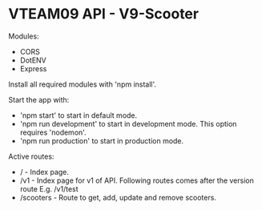 VTEAM09 API - V9-Scooter
========================

Modules:
- CORS
- DotENV
- Express

Install all required modules with 'npm install'.

Start the app with:
- 'npm start' to start in default mode.
- 'npm run development' to start in development mode. This option requires 'nodemon'.
- 'npm run production' to start in production mode.

Active routes:
- / - Index page.
- /v1 - Index page for v1 of API.
Following routes comes after the version route E.g. /v1/test
- /scooters - Route to get, add, update and remove scooters.
